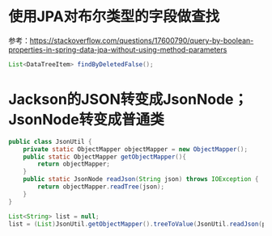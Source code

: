 # 使用JPA对布尔类型的字段做查找
参考：https://stackoverflow.com/questions/17600790/query-by-boolean-properties-in-spring-data-jpa-without-using-method-parameters
```java
List<DataTreeItem> findByDeletedFalse();
```

# Jackson的JSON转变成JsonNode；JsonNode转变成普通类
```java
public class JsonUtil {
    private static ObjectMapper objectMapper = new ObjectMapper();
    public static ObjectMapper getObjectMapper(){
        return objectMapper;
    }
    public static JsonNode readJson(String json) throws IOException {
        return objectMapper.readTree(json);
    }
}

```
```java
List<String> list = null;
list = (List)JsonUtil.getObjectMapper().treeToValue(JsonUtil.readJson(permValue), List.class);
```
